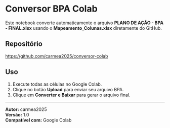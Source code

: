 
# Conversor BPA Colab

Este notebook converte automaticamente o arquivo **PLANO DE AÇÃO - BPA - FINAL.xlsx**
usando o **Mapeamento_Colunas.xlsx** diretamente do GitHub.

## Repositório
https://github.com/carmea2025/conversor-colab

## Uso
1. Execute todas as células no Google Colab.
2. Clique no botão **Upload** para enviar seu arquivo BPA.
3. Clique em **Converter e Baixar** para gerar o arquivo final.

---
**Autor:** carmea2025  
**Versão:** 1.0  
**Compatível com:** Google Colab

